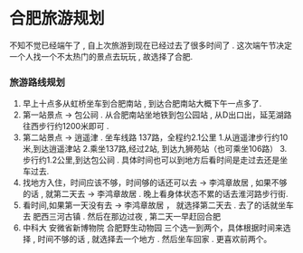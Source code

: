 # 合肥旅游规划
不知不觉已经端午了 , 自上次旅游到现在已经过去了很多时间了 . 这次端午节决定一个人找一个不太热门的景点去玩玩 , 故选择了合肥.
### 旅游路线规划
1. 早上十点多从虹桥坐车到合肥南站 , 到达合肥南站大概下午一点多了.
2. 第一站景点 -> 包公祠 . 从合肥南站坐地铁到包公园站 , 从D出口出，延芜湖路往西步行约1200米即可 .
3. 第二站景点 -> 逍遥津 . 坐车线路 137路，全程约2.1公里 1.从逍遥津步行约10米,到达逍遥津站 2.乘坐137路,经过2站, 到达九狮苑站（也可乘坐106路） 3.步行约1.2公里,到达包公祠 . 具体时间也可以到地方后看时间是走过去还是坐车过去.
4. 找地方入住，时间应该不够，时间够的话还可以去 -> 李鸿章故居 , 如果不够的话 , 就第二天去 -> 李鸿章故居 . 晚上看身体状态不累的话去淮河路步行街.
5. 看时间,如果第一天没有去 -> 李鸿章故居 ， 就选择第二天去 . 去了的话就坐车去 肥西三河古镇 . 然后在那边过夜 , 第二天一早赶回合肥
6. 中科大 安微省新博物院 合肥野生动物园 三个选一到两个，具体根据时间来选择 , 时间不够的话 , 就选择去一个地方 . 然后坐车回家 . 更喜欢前两个。